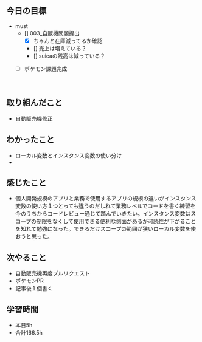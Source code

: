 
## 今日の目標
- must
  - [] 003_自販機問題提出
    - [x] ちゃんと在庫減ってるか確認
    - [] 売上は増えている？
    - [] suicaの残高は減っている？
  - [ ] ポケモン課題完成
     
  

  　　
## 取り組んだこと
- 自動販売機修正
## わかったこと
- ローカル変数とインスタンス変数の使い分け
- 
## 感じたこと
- 個人開発規模のアプリと業務で使用するアプリの規模の違いがインスタンス変数の使い方１つとっても違うのだしれて業務レベルでコードを書く練習を今のうちからコードレビュー通じて踏んでいきたい。インスタンス変数はスコープの制限をなくして使用できる便利な側面があるが可読性が下がることを知れて勉強になった。できるだけスコープの範囲が狭いローカル変数を使おうと思った。


## 次やること
- 自動販売機再度プルリクエスト
- ポケモンPR
- 記事後１個書く




## 学習時間
- 本日5h
- 合計166.5h

